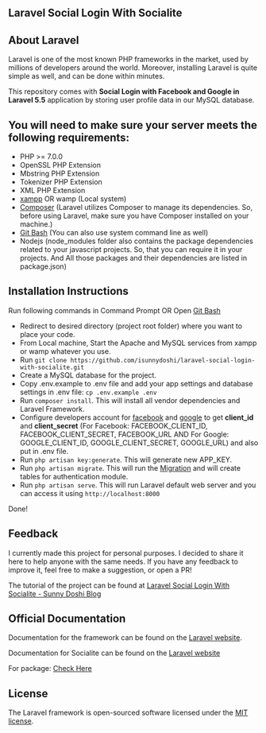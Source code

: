 ## Laravel Social Login With Socialite

## About Laravel

Laravel is one of the most known PHP frameworks in the market, used by millions of developers around the world. Moreover, installing Laravel is quite simple as well, and can be done within minutes.

This repository comes with **Social Login with Facebook and Google in Laravel 5.5** application by storing user profile data in our MySQL database.

## You will need to make sure your server meets the following requirements:

- PHP >= 7.0.0
- OpenSSL PHP Extension
- Mbstring PHP Extension
- Tokenizer PHP Extension
- XML PHP Extension
- [xampp](https://www.apachefriends.org/download.html) OR wamp (Local system)
- [Composer](https://getcomposer.org/download/) (Laravel utilizes Composer to manage its dependencies. So, before using Laravel, make sure you have Composer installed on your machine.)
- [Git Bash](https://git-scm.com/downloads) (You can also use system command line as well)
- Nodejs (node_modules folder also contains the package dependencies related to your javascript projects. So, that you can require it in your projects. And All those packages and their dependencies are listed in package.json)

## Installation Instructions

Run following commands in Command Prompt OR Open [Git Bash](https://git-scm.com/downloads)

- Redirect to desired directory (project root folder) where you want to place your code.
- From Local machine, Start the Apache and MySQL services from xampp or wamp whatever you use.
- Run `git clone https://github.com/isunnydoshi/laravel-social-login-with-socialite.git`
- Create a MySQL database for the project.
- Copy .env.example to .env file and add your app settings and database settings in .env file: `cp .env.example .env`
- Run `composer install`. This will install all vendor dependencies and Laravel Framework.
- Configure developers account for [facebook](https://developers.facebook.com/) and [google](https://console.developers.google.com/) to get **client_id** and **client_secret** (For Facebook: FACEBOOK_CLIENT_ID, FACEBOOK_CLIENT_SECRET, FACEBOOK_URL AND For Google: GOOGLE_CLIENT_ID, GOOGLE_CLIENT_SECRET, GOOGLE_URL) and also put in .env file.
- Run `php artisan key:generate`. This will generate new APP_KEY.
- Run `php artisan migrate`. This will run the [Migration](https://laravel.com/docs/5.5/migrations) and will create tables for authentication module.
- Run `php artisan serve`. This will run Laravel default web server and you can access it using `http://localhost:8000`

Done!

## Feedback

I currently made this project for personal purposes. I decided to share it here to help anyone with the same needs. If you have any feedback to improve it, feel free to make a suggestion, or open a PR!

The tutorial of the project can be found at [Laravel Social Login With Socialite - Sunny Doshi Blog](https://blog.sunnydoshi.in/2020/05/26/laravel-social-login-with-socialite/)

## Official Documentation

Documentation for the framework can be found on the [Laravel website](https://laravel.com/docs/5.5).

Documentation for Socialite can be found on the [Laravel website](https://laravel.com/docs/5.5/socialite)

For package: [Check Here](https://github.com/laravel/socialite)

## License

The Laravel framework is open-sourced software licensed under the [MIT license](https://opensource.org/licenses/MIT).

